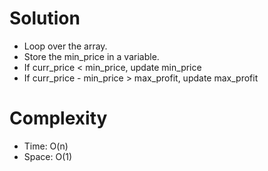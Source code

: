 # Solution
- Loop over the array.
- Store the min_price in a variable​.
- If curr_price < min_price, update min_price
- If curr_price - min_price > max_profit, update max_profit

# Complexity
- Time: O(n)
- Space: O(1)
